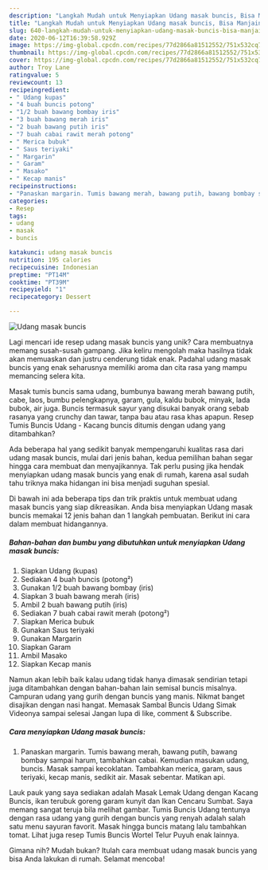 ```yaml
---
description: "Langkah Mudah untuk Menyiapkan Udang masak buncis, Bisa Manjain Lidah"
title: "Langkah Mudah untuk Menyiapkan Udang masak buncis, Bisa Manjain Lidah"
slug: 640-langkah-mudah-untuk-menyiapkan-udang-masak-buncis-bisa-manjain-lidah
date: 2020-06-12T16:39:58.929Z
image: https://img-global.cpcdn.com/recipes/77d2866a81512552/751x532cq70/udang-masak-buncis-foto-resep-utama.jpg
thumbnail: https://img-global.cpcdn.com/recipes/77d2866a81512552/751x532cq70/udang-masak-buncis-foto-resep-utama.jpg
cover: https://img-global.cpcdn.com/recipes/77d2866a81512552/751x532cq70/udang-masak-buncis-foto-resep-utama.jpg
author: Troy Lane
ratingvalue: 5
reviewcount: 13
recipeingredient:
- " Udang kupas"
- "4 buah buncis potong"
- "1/2 buah bawang bombay iris"
- "3 buah bawang merah iris"
- "2 buah bawang putih iris"
- "7 buah cabai rawit merah potong"
- " Merica bubuk"
- " Saus teriyaki"
- " Margarin"
- " Garam"
- " Masako"
- " Kecap manis"
recipeinstructions:
- "Panaskan margarin. Tumis bawang merah, bawang putih, bawang bombay sampai harum, tambahkan cabai. Kemudian masukan udang, buncis. Masak sampai kecoklatan. Tambahkan merica, garam, saus teriyaki, kecap manis, sedikit air. Masak sebentar. Matikan api."
categories:
- Resep
tags:
- udang
- masak
- buncis

katakunci: udang masak buncis 
nutrition: 195 calories
recipecuisine: Indonesian
preptime: "PT14M"
cooktime: "PT39M"
recipeyield: "1"
recipecategory: Dessert

---
```



![Udang masak buncis](https://img-global.cpcdn.com/recipes/77d2866a81512552/751x532cq70/udang-masak-buncis-foto-resep-utama.jpg)

Lagi mencari ide resep udang masak buncis yang unik? Cara membuatnya memang susah-susah gampang. Jika keliru mengolah maka hasilnya tidak akan memuaskan dan justru cenderung tidak enak. Padahal udang masak buncis yang enak seharusnya memiliki aroma dan cita rasa yang mampu memancing selera kita.

Masak tumis buncis sama udang, bumbunya bawang merah bawang putih, cabe, laos, bumbu pelengkapnya, garam, gula, kaldu bubok, minyak, lada bubok, air juga. Buncis termasuk sayur yang disukai banyak orang sebab rasanya yang crunchy dan tawar, tanpa bau atau rasa khas apapun. Resep Tumis Buncis Udang - Kacang buncis ditumis dengan udang yang ditambahkan?

Ada beberapa hal yang sedikit banyak mempengaruhi kualitas rasa dari udang masak buncis, mulai dari jenis bahan, kedua pemilihan bahan segar hingga cara membuat dan menyajikannya. Tak perlu pusing jika hendak menyiapkan udang masak buncis yang enak di rumah, karena asal sudah tahu triknya maka hidangan ini bisa menjadi suguhan spesial.


Di bawah ini ada beberapa tips dan trik praktis untuk membuat udang masak buncis yang siap dikreasikan. Anda bisa menyiapkan Udang masak buncis memakai 12 jenis bahan dan 1 langkah pembuatan. Berikut ini cara dalam membuat hidangannya.

<!--inarticleads1-->

##### Bahan-bahan dan bumbu yang dibutuhkan untuk menyiapkan Udang masak buncis:

1. Siapkan  Udang (kupas)
1. Sediakan 4 buah buncis (potong²)
1. Gunakan 1/2 buah bawang bombay (iris)
1. Siapkan 3 buah bawang merah (iris)
1. Ambil 2 buah bawang putih (iris)
1. Sediakan 7 buah cabai rawit merah (potong²)
1. Siapkan  Merica bubuk
1. Gunakan  Saus teriyaki
1. Gunakan  Margarin
1. Siapkan  Garam
1. Ambil  Masako
1. Siapkan  Kecap manis


Namun akan lebih baik kalau udang tidak hanya dimasak sendirian tetapi juga ditambahkan dengan bahan-bahan lain semisal buncis misalnya. Campuran udang yang gurih dengan buncis yang manis. Nikmat banget disajikan dengan nasi hangat. Memasak Sambal Buncis Udang Simak Videonya sampai selesai Jangan lupa di like, comment &amp; Subscribe. 

<!--inarticleads2-->

##### Cara menyiapkan Udang masak buncis:

1. Panaskan margarin. Tumis bawang merah, bawang putih, bawang bombay sampai harum, tambahkan cabai. Kemudian masukan udang, buncis. Masak sampai kecoklatan. Tambahkan merica, garam, saus teriyaki, kecap manis, sedikit air. Masak sebentar. Matikan api.


Lauk pauk yang saya sediakan adalah Masak Lemak Udang dengan Kacang Buncis, ikan terubuk goreng garam kunyit dan Ikan Cencaru Sumbat. Saya memang sangat teruja bila melihat gambar. Tumis Buncis Udang tentunya dengan rasa udang yang gurih dengan buncis yang renyah adalah salah satu menu sayuran favorit. Masak hingga buncis matang lalu tambahkan tomat. Lihat juga resep Tumis Buncis Wortel Telur Puyuh enak lainnya. 

Gimana nih? Mudah bukan? Itulah cara membuat udang masak buncis yang bisa Anda lakukan di rumah. Selamat mencoba!
